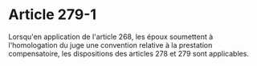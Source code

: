 # Article 279-1

Lorsqu'en application de l'article 268, les époux soumettent à l'homologation du juge une convention relative à la prestation compensatoire, les dispositions des articles 278 et 279 sont applicables.
